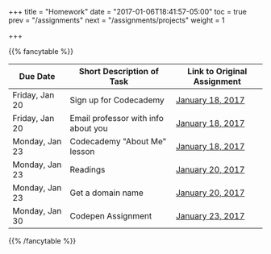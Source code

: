 +++
title = "Homework"
date = "2017-01-06T18:41:57-05:00"
toc = true
prev = "/assignments"
next = "/assignments/projects"
weight = 1

+++

{{% fancytable %}}

| Due Date | Short Description of Task | Link to Original Assignment |
|---------------------|------|------|
|  Friday, Jan 20     |   Sign up for Codecademy   | [January 18, 2017](/class01/homework/)  |
|  Friday, Jan 20     |   Email professor with info about you   | [January 18, 2017](/class01/homework/)  |
|  Monday, Jan 23     |   Codecademy "About Me" lesson   | [January 18, 2017](/class01/homework/)  |
|  Monday, Jan 23     |   Readings  | [January 20, 2017](/class02/homework/)  |
|  Monday, Jan 23     |   Get a domain name  | [January 20, 2017](/class02/homework/)  |
|  Monday, Jan 30 | Codepen Assignment | [January 23, 2017](/class03/homework/) |



{{% /fancytable %}}